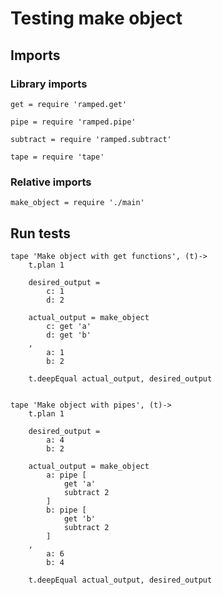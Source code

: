 # Testing make object

## Imports

### Library imports

	get = require 'ramped.get'

	pipe = require 'ramped.pipe'

	subtract = require 'ramped.subtract'

	tape = require 'tape'


### Relative imports

	make_object = require './main'


## Run tests

	tape 'Make object with get functions', (t)->
		t.plan 1

		desired_output =
			c: 1
			d: 2

		actual_output = make_object
			c: get 'a'
			d: get 'b'
		,
			a: 1
			b: 2

		t.deepEqual actual_output, desired_output


	tape 'Make object with pipes', (t)->
		t.plan 1

		desired_output =
			a: 4
			b: 2

		actual_output = make_object
			a: pipe [
				get 'a'
				subtract 2
			]
			b: pipe [
				get 'b'
				subtract 2
			]
		,
			a: 6
			b: 4

		t.deepEqual actual_output, desired_output
